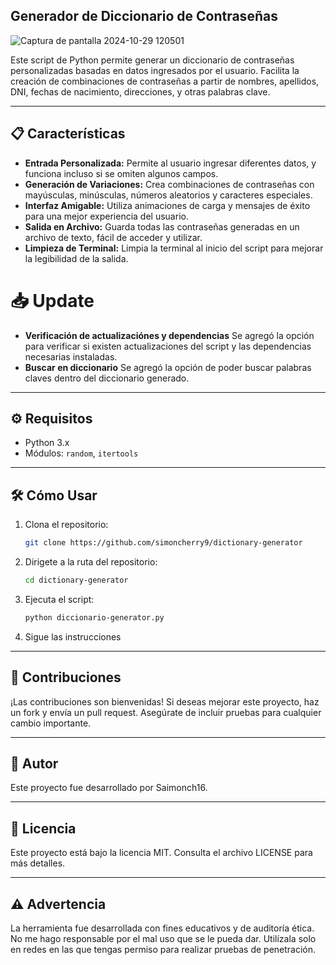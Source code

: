 ## Generador de Diccionario de Contraseñas

![Captura de pantalla 2024-10-29 120501](https://github.com/user-attachments/assets/13766f2b-ece2-40aa-a6ce-bf96c5f7d4cb)

Este script de Python permite generar un diccionario de contraseñas personalizadas basadas en datos ingresados por el usuario. Facilita la creación de combinaciones de contraseñas a partir de nombres, apellidos, DNI, fechas de nacimiento, direcciones, y otras palabras clave. 

---

## 📋 Características

- **Entrada Personalizada:** Permite al usuario ingresar diferentes datos, y funciona incluso si se omiten algunos campos.
- **Generación de Variaciones:** Crea combinaciones de contraseñas con mayúsculas, minúsculas, números aleatorios y caracteres especiales.
- **Interfaz Amigable:** Utiliza animaciones de carga y mensajes de éxito para una mejor experiencia del usuario.
- **Salida en Archivo:** Guarda todas las contraseñas generadas en un archivo de texto, fácil de acceder y utilizar.
- **Limpieza de Terminal:** Limpia la terminal al inicio del script para mejorar la legibilidad de la salida.

# 📥 Update

- **Verificación de actualizaciónes y dependencias** Se agregó la opción para verificar si existen actualizaciones del script y las dependencias necesarias instaladas.
- **Buscar en diccionario** Se agregó la opción de poder buscar palabras claves dentro del diccionario generado.

---

## ⚙️ Requisitos

- Python 3.x
- Módulos: `random`, `itertools`

---

## 🛠️ Cómo Usar

1. Clona el repositorio:
   ```bash
   git clone https://github.com/simoncherry9/dictionary-generator
2. Dirigete a la ruta del repositorio:
   ```bash
   cd dictionary-generator
3. Ejecuta el script:
   ```bash
   python diccionario-generator.py
4. Sigue las instrucciones

---

## 🤝 Contribuciones
¡Las contribuciones son bienvenidas! Si deseas mejorar este proyecto, haz un fork y envía un pull request. Asegúrate de incluir pruebas para cualquier cambio importante.

---

## 👤 Autor
Este proyecto fue desarrollado por Saimonch16.

---

## 📄 Licencia
Este proyecto está bajo la licencia MIT. Consulta el archivo LICENSE para más detalles.

---

## ⚠️ Advertencia
La herramienta fue desarrollada con fines educativos y de auditoría ética. No me hago responsable por el mal uso que se le pueda dar. Utilízala solo en redes en las que tengas permiso para realizar pruebas de penetración.
